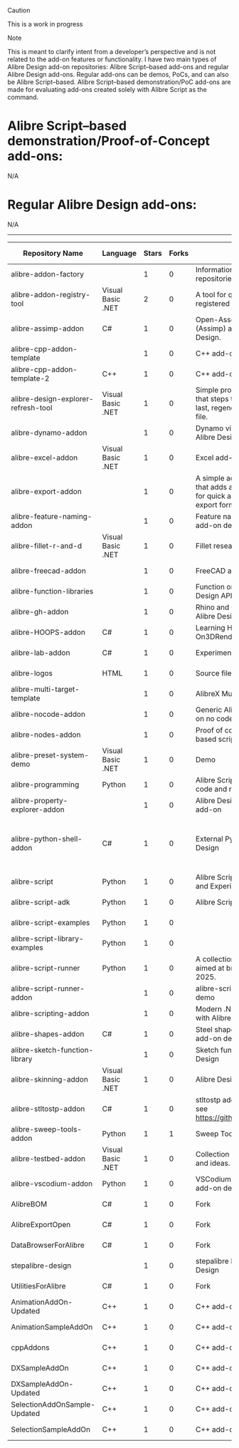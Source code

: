 > [!CAUTION]
> This is a work in progress

> [!NOTE]
> This is meant to clarify intent from a developer’s perspective and is not related to the add-on features or functionality.
I have two main types of Alibre Design add-on repositories: Alibre Script–based add-ons and regular Alibre Design add-ons.
Regular add-ons can be demos, PoCs, and can also be Alibre Script–based. Alibre Script–based demonstration/PoC add-ons are made for evaluating add-ons created solely with Alibre Script as the command.


# Alibre Script–based demonstration/Proof-of-Concept add-ons:

N/A

# Regular Alibre Design add-ons:

N/A

---

| Repository Name | Language | Stars | Forks | Description | Last Updated | License | Has Issues | Has Wiki |
|---|---|---|---|---|---|---|---|---|
| alibre-addon-factory |  | 1 | 0 | Information about Alibre add-on repositories | 2025-09-17 | MIT License | ❌ | ❌ |
| alibre-addon-registry-tool | Visual Basic .NET | 2 | 0 | A tool for quickly getting the list of registered Alibre add-ons  | 2025-09-17 | MIT License | ❌ | ❌ |
| alibre-assimp-addon | C# | 1 | 0 | Open-Asset-Importer-Library (Assimp) add-on for Alibre Design. | 2025-09-17 | MIT License | ❌ | ✅ |
| alibre-cpp-addon-template |  | 1 | 0 | C++ add-on template | 2025-09-17 | MIT License | ✅ | ✅ |
| alibre-cpp-addon-template-2 | C++ | 1 | 0 | C++ add-on template | 2025-09-17 |  | ✅ | ❌ |
| alibre-design-explorer-refresh-tool | Visual Basic .NET | 1 | 0 | Simple program for Alibre Design that steps through features first to last, regenerates and saves the file. | 2025-07-29 | MIT License | ✅ | ❌ |
| alibre-dynamo-addon |  | 1 | 0 | Dynamo visual scripting nodes for Alibre Design | 2025-09-17 | MIT License | ❌ | ❌ |
| alibre-excel-addon | Visual Basic .NET | 1 | 0 | Excel add-on | 2025-09-17 | MIT License | ❌ | ❌ |
| alibre-export-addon |  | 1 | 0 | A simple add-on for Alibre Design that adds a dedicated ribbon tab for quick access to various 3D file export formats. | 2025-09-17 | MIT License | ❌ | ❌ |
| alibre-feature-naming-addon |  | 1 | 0 | Feature name batch renaming add-on demo | 2025-09-17 | MIT License | ❌ | ❌ |
| alibre-fillet-r-and-d | Visual Basic .NET | 1 | 0 | Fillet research and development | 2025-09-17 |  | ✅ | ✅ |
| alibre-freecad-addon |  | 1 | 0 | FreeCAD add-on for Alibre Design | 2025-09-17 | MIT License | ❌ | ❌ |
| alibre-function-libraries |  | 1 | 0 | Function only libraries for Alibre Design API | 2025-07-29 | MIT License | ✅ | ✅ |
| alibre-gh-addon |  | 1 | 0 | Rhino and Grasshopper inside Alibre Design add-on | 2025-09-17 | MIT License | ❌ | ❌ |
| alibre-HOOPS-addon | C# | 1 | 0 | Learning HOOPS visualize and On3DRender methods. | 2025-09-06 | MIT License | ❌ | ❌ |
| alibre-lab-addon | C# | 1 | 0 | Experimental add-on | 2025-09-17 | MIT License | ✅ | ✅ |
| alibre-logos | HTML | 1 | 0 | Source files for Alibre logos | 2025-07-29 |  | ❌ | ❌ |
| alibre-multi-target-template |  | 1 | 0 | AlibreX Multi-target Template | 2025-07-29 | MIT License | ✅ | ✅ |
| alibre-nocode-addon |  | 1 | 0 | Generic Alibre Script-based add-on no code. | 2025-09-17 | MIT License | ❌ | ❌ |
| alibre-nodes-addon |  | 1 | 0 | Proof of concept custom node based scripting for Alibre Design | 2025-09-17 | MIT License | ❌ | ❌ |
| alibre-preset-system-demo | Visual Basic .NET | 1 | 0 | Demo | 2025-09-17 |  | ❌ | ❌ |
| alibre-programming | Python | 1 | 0 | Alibre Script and AlibreX example code and resources. | 2025-08-17 |  | ✅ | ✅ |
| alibre-property-explorer-addon |  | 1 | 0 | Alibre Design property explorer add-on | 2025-09-17 | MIT License | ❌ | ❌ |
| alibre-python-shell-addon | C# | 1 | 0 | External Python shell for Alibre Design | 2025-08-24 | GNU Lesser General Public License v3.0 | ❌ | ❌ |
| alibre-script | Python | 1 | 0 | Alibre Script Examples, Demos, and Experiments | 2025-07-29 | MIT License | ❌ | ❌ |
| alibre-script-adk | Python | 1 | 0 | Alibre Script add-on developer kit | 2025-08-18 | MIT License | ❌ | ❌ |
| alibre-script-examples | Python | 1 | 0 |  | 2025-07-11 |  | ✅ | ✅ |
| alibre-script-library-examples | Python | 1 | 0 |  | 2025-07-11 |  | ✅ | ✅ |
| alibre-script-runner | Python | 1 | 0 | A collection of tools and utilities aimed at bringing Alibre Script into 2025. | 2025-09-17 | MIT License | ✅ | ✅ |
| alibre-script-runner-addon |  | 1 | 0 | alibre-script-runner as an add-on demo | 2025-09-17 | MIT License | ❌ | ❌ |
| alibre-scripting-addon |  | 1 | 0 | Modern .NET scripting add-on with Alibre Script support. | 2025-09-17 | MIT License | ✅ | ❌ |
| alibre-shapes-addon | C# | 1 | 0 | Steel shapes Alibre Script-based add-on demo | 2025-09-17 | MIT License | ❌ | ❌ |
| alibre-sketch-function-library |  | 1 | 0 | Sketch function library for Alibre Design | 2025-09-17 | MIT License | ✅ | ✅ |
| alibre-skinning-addon | Visual Basic .NET | 1 | 0 | Alibre Design UI skin add-on | 2025-09-17 | MIT License | ❌ | ❌ |
| alibre-stltostp-addon | C# | 1 | 0 | stltostp add-on for Alibre Design see https://github.com/slugdev/stltostp | 2025-09-17 | MIT License | ❌ | ❌ |
| alibre-sweep-tools-addon | Python | 1 | 1 | Sweep Tools | 2025-09-06 | MIT License | ❌ | ❌ |
| alibre-testbed-addon | Visual Basic .NET | 1 | 0 | Collection of Alibre Design tools and ideas. | 2025-09-17 | MIT License | ❌ | ❌ |
| alibre-vscodium-addon | Python | 1 | 0 | VSCodium text editor integration add-on demo | 2025-09-09 | MIT License | ❌ | ❌ |
| AlibreBOM | C# | 1 | 0 | Fork | 2025-09-17 | MIT License | ❌ | ❌ |
| AlibreExportOpen | C# | 1 | 0 | Fork | 2025-09-17 |  | ❌ | ❌ |
| DataBrowserForAlibre | C# | 1 | 0 | Fork | 2025-09-17 |  | ❌ | ✅ |
| stepalibre-design |  | 1 | 0 | stepalibre Design - skins for Alibre Design | 2025-09-17 |  | ❌ | ❌ |
| UtilitiesForAlibre | C# | 1 | 0 | Fork | 2025-09-17 |  | ❌ | ✅ |
| AnimationAddOn-Updated | C++ | 1 | 0 | C++ add-on sample | 2025-09-17 |  | ✅ | ✅ |
| AnimationSampleAddOn | C++ | 1 | 0 | C++ add-on sample | 2025-09-17 |  | ✅ | ❌ |
| cppAddons | C++ | 1 | 0 | C++ add-on samples | 2025-09-17 |  | ❌ | ❌ |
| DXSampleAddOn | C++ | 1 | 0 | C++ add-on sample | 2025-09-17 |  | ✅ | ✅ |
| DXSampleAddOn-Updated | C++ | 1 | 0 | C++ add-on sample | 2025-09-17 |  | ✅ | ✅ |
| SelectionAddOnSample-Updated | C++ | 1 | 0 | C++ add-on sample | 2025-09-17 |  | ✅ | ✅ |
| SelectionSampleAddOn | C++ | 1 | 0 | C++ add-on sample | 2025-09-17 |  | ✅ | ✅ |


